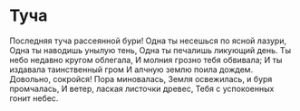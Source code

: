 # Туча

Последняя туча рассеянной бури!
Одна ты несешься по ясной лазури,
Одна ты наводишь унылую тень,
Одна ты печалишь ликующий день.
Ты небо недавно кругом облегала,
И молния грозно тебя обвивала;
И ты издавала таинственный гром
И алчную землю поила дождем.
Довольно, сокройся! Пора миновалась,
Земля освежилась, и буря промчалась,
И ветер, лаская листочки древес,
Тебя с успокоенных гонит небес.